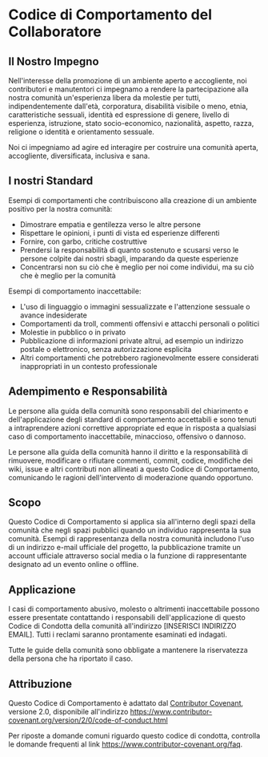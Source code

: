 # Codice di Comportamento del Collaboratore

## Il Nostro Impegno

Nell'interesse della promozione di un ambiente aperto e accogliente, noi
contributori e manutentori ci impegnamo a rendere la partecipazione alla nostra
comunità un'esperienza libera da molestie per tutti, indipendentemente dall'età,
corporatura, disabilità visibile o meno, etnia,
caratteristiche sessuali, identità ed espressione di genere, livello di
esperienza, istruzione, stato socio-economico, nazionalità, aspetto, razza,
religione o identità e orientamento sessuale.

Noi ci impegniamo ad agire ed interagire per costruire una comunità aperta,
accogliente, diversificata, inclusiva e sana.

## I nostri Standard

Esempi di comportamenti che contribuiscono alla creazione di un ambiente
positivo per la nostra comunità:

- Dimostrare empatia e gentilezza verso le altre persone
- Rispettare le opinioni, i punti di vista ed esperienze differenti
- Fornire, con garbo, critiche costruttive
- Prendersi la responsabilità di quanto sostenuto e scusarsi verso le persone
  colpite dai nostri sbagli, imparando da queste esperienze
- Concentrarsi non su ciò che è meglio per noi come individui, ma su ciò
  che è meglio per la comunità

Esempi di comportamento inaccettabile:

- L'uso di linguaggio o immagini sessualizzate e l'attenzione sessuale o
  avance indesiderate
- Comportamenti da troll, commenti offensivi e attacchi personali o politici
- Molestie in pubblico o in privato
- Pubblicazione di informazioni private altrui, ad esempio un indirizzo postale o
  elettronico, senza autorizzazione esplicita
- Altri comportamenti che potrebbero ragionevolmente essere considerati
  inappropriati in un contesto professionale

## Adempimento e Responsabilità

Le persone alla guida della comunità sono responsabili del chiarimento e
dell'applicazione degli standard di comportamento accettabili e sono tenuti a
intraprendere azioni correttive appropriate ed eque in risposta a qualsiasi
caso di comportamento inaccettabile, minaccioso, offensivo o dannoso.

Le persone alla guida della comunità hanno il diritto e la responsabilità di
rimuovere, modificare o rifiutare commenti, commit, codice, modifiche dei wiki,
issue e altri contributi non allineati a questo Codice di Comportamento, comunicando
le ragioni dell'intervento di moderazione quando opportuno.

## Scopo

Questo Codice di Comportamento si applica sia all'interno degli spazi della comunità
che negli spazi pubblici quando un individuo rappresenta la sua comunità.
Esempi di rappresentanza della nostra comunità includono l'uso di un indirizzo e-mail
ufficiale del progetto, la pubblicazione tramite un account ufficiale attraverso
social media o la funzione di rappresentante designato ad un evento online o offline.

## Applicazione

I casi di comportamento abusivo, molesto o altrimenti inaccettabile possono
essere presentate contattando i responsabili dell'applicazione di questo Codice di Condotta della comunità all'indirizzo [INSERISCI INDIRIZZO EMAIL].
Tutti i reclami saranno prontamente esaminati ed indagati.

Tutte le guide della comunità sono obbligate a mantenere la riservatezza della persona che ha riportato il caso.

## Attribuzione

Questo Codice di Comportamento è adattato dal [Contributor Covenant][homepage], versione 2.0,
disponibile all'indirizzo https://www.contributor-covenant.org/version/2/0/code-of-conduct.html

[homepage]: https://www.contributor-covenant.org

Per riposte a domande comuni riguardo questo codice di condotta,
controlla le domande frequenti al link https://www.contributor-covenant.org/faq.

